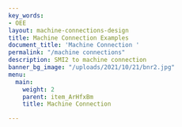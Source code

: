 ```yaml
---
key_words:
- OEE
layout: machine-connections-design
title: Machine Connection Examples
document_title: 'Machine Connection '
permalink: "/machine connections"
description: SMI2 to machine connection
banner_bg_image: "/uploads/2021/10/21/bnr2.jpg"
menu:
  main:
    weight: 2
    parent: item_ArHfxBm
    title: Machine Connection

---
```

